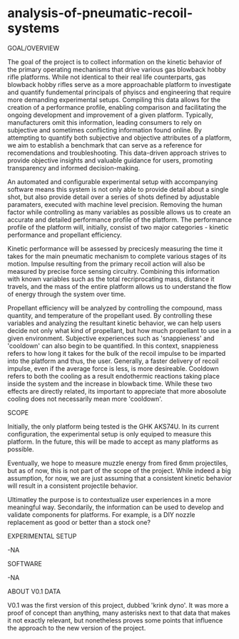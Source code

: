 # analysis-of-pneumatic-recoil-systems

GOAL/OVERVIEW

The goal of the project is to collect information on the kinetic behavior of the primary operating mechanisms that drive various gas blowback hobby rifle platforms. While not identical to their real life counterparts, gas blowback hobby rifles serve as a more approachable platform to investigate and quantify fundemental principals of phyiscs and engineering that require more demanding experimental setups. Compiling this data allows for the creation of a performance profile, enabling comparison and facilitating the ongoing development and improvement of a given platform. Typically, manufacturers omit this information, leading consumers to rely on subjective and sometimes conflicting information found online. By attempting to quantify both subjective and objective attributes of a platform, we aim to establish a benchmark that can serve as a reference for recomendations and troubleshooting. This data-driven approach strives to provide objective insights and valuable guidance for users, promoting transparency and informed decision-making.

An automated and configurable experimental setup with accompanying software means this system is not only able to provide detail about a single shot, but also provide detail over a series of shots defined by adjustable paramaters, executed with machine level precision. Removing the human factor while controlling as many variables as possible allows us to create an accurate and detailed performance profile of the platform. The performance profile of the platform will, initially, consist of two major categories - kinetic performance and propellant efficiency.

Kinetic performance will be assessed by precicesly measuring the time it takes for the main pneumatic mechanism to complete various stages of its motion. Impulse resulting from the primary recoil action will also be measured by precise force sensing circuitry. Combining this information with known variables such as the total recriprocating mass, distance it travels, and the mass of the entire platform allows us to understand the flow of energy through the system over time.

Propellant efficiency will be analyzed by controlling the compound, mass quantity, and temperature of the propellant used. By controlling these variables and analyzing the resultant kinetic behavior, we can help users decide not only what kind of propellant, but how much propellant to use in a given environment. Subjective experiences such as 'snappieness' and 'cooldown' can also begin to be quantified. In this context, snappieness refers to how long it takes for the bulk of the recoil impulse to be imparted into the platform and thus, the user. Generally, a faster delivery of recoil impulse, even if the average force is less, is more desireable. Cooldown refers to both the cooling as a result endothermic reactions taking place inside the system and the increase in blowback time. While these two effects are directly related, its important to appreciate that more abosolute cooling does not necessarily mean more 'cooldown'.

SCOPE

Initially, the only platform being tested is the GHK AKS74U. In its current configuration, the experimental setup is only equiped to measure this platform. In the future, this will be made to accept as many platforms as possible.

Eventually, we hope to measure muzzle energy from fired 6mm projectiles, but as of now, this is not part of the scope of the project. While indeed a big assumption, for now, we are just assuming that a consistent kinetic behavior will result in a consistent projectile behavior.

Ultimatley the purpose is to contextualize user experiences in a more meaningful way. Secondarily, the information can be used to develop and validate components for platforms. For example, is a DIY nozzle replacement as good or better than a stock one?

EXPERIMENTAL SETUP

-NA

SOFTWARE

-NA

ABOUT V0.1 DATA

V0.1 was the first version of this project, dubbed 'krink dyno'. It was more a proof of concept than anything, many asterisks next to that data that makes it not exactly relevant, but nonetheless proves some points that influence the approach to the new version of the project.
